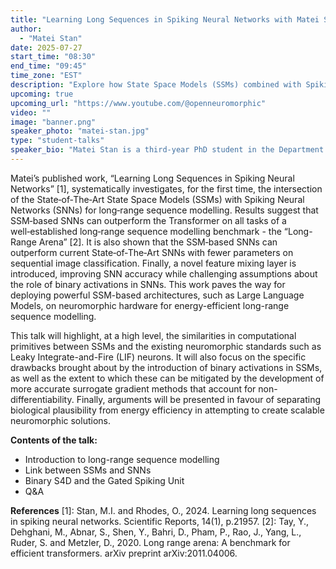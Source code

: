 ```yaml
---
title: "Learning Long Sequences in Spiking Neural Networks with Matei Stan"
author:
  - "Matei Stan"
date: 2025-07-27
start_time: "08:30"
end_time: "09:45"
time_zone: "EST"
description: "Explore how State Space Models (SSMs) combined with Spiking Neural Networks (SNNs) can outperform Transformers on long-sequence tasks, and a novel feature mixing layer that challenges assumptions about binary activations."
upcoming: true
upcoming_url: "https://www.youtube.com/@openneuromorphic"
video: ""
image: "banner.png"
speaker_photo: "matei-stan.jpg"
type: "student-talks"
speaker_bio: "Matei Stan is a third-year PhD student in the Department of Computer Science at the University of Manchester, UK. He is supervised by Dr Oliver Rhodes in the Advanced Processor Technologies (APT) group. In his PhD work, Matei has primarily focused on the applications of deep State Space Models (SSMs), such as S4, in neuromorphic computing, and their potential in scaling energy-efficient algorithms for long-range sequential tasks."
---
```


Matei’s published work, “Learning Long Sequences in Spiking Neural Networks” [1], systematically investigates, for the first time, the intersection of the State‑of‑The‑Art State Space Models (SSMs) with Spiking Neural Networks (SNNs) for long‑range sequence modelling. Results suggest that SSM‑based SNNs can outperform the Transformer on all tasks of a well‑established long‑range sequence modelling benchmark - the “Long-Range Arena” [2]. It is also shown that the SSM‑based SNNs can outperform current State‑of‑The‑Art SNNs with fewer parameters on sequential image classification. Finally, a novel feature mixing layer is introduced, improving SNN accuracy while challenging assumptions about the role of binary activations in SNNs. This work paves the way for deploying powerful SSM-based architectures, such as Large Language Models, on neuromorphic hardware for energy-efficient long-range sequence modelling.

This talk will highlight, at a high level, the similarities in computational primitives between SSMs and the existing neuromorphic standards such as Leaky Integrate-and-Fire (LIF) neurons. It will also focus on the specific drawbacks brought about by the introduction of binary activations in SSMs, as well as the extent to which these can be mitigated by the development of more accurate surrogate gradient methods that account for non-differentiability. Finally, arguments will be presented in favour of separating biological plausibility from energy efficiency in attempting to create scalable neuromorphic solutions.

**Contents of the talk:**
- Introduction to long-range sequence modelling
- Link between SSMs and SNNs
- Binary S4D and the Gated Spiking Unit
- Q&A

**References**
[1]: Stan, M.I. and Rhodes, O., 2024. Learning long sequences in spiking neural networks. Scientific Reports, 14(1), p.21957.
[2]: Tay, Y., Dehghani, M., Abnar, S., Shen, Y., Bahri, D., Pham, P., Rao, J., Yang, L., Ruder, S. and Metzler, D., 2020. Long range arena: A benchmark for efficient transformers. arXiv preprint arXiv:2011.04006.
